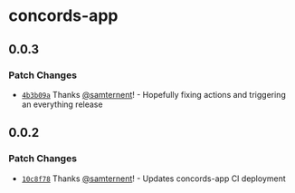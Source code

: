 # concords-app

## 0.0.3

### Patch Changes

- [`4b3b09a`](https://github.com/samternent/home/commit/4b3b09a759b54a4d861ac22d64df70e54161501b) Thanks [@samternent](https://github.com/samternent)! - Hopefully fixing actions and triggering an everything release

## 0.0.2

### Patch Changes

- [`10c8f78`](https://github.com/samternent/home/commit/10c8f785075c15eed41188fc5242a2902d74b5d9) Thanks [@samternent](https://github.com/samternent)! - Updates concords-app CI deployment
